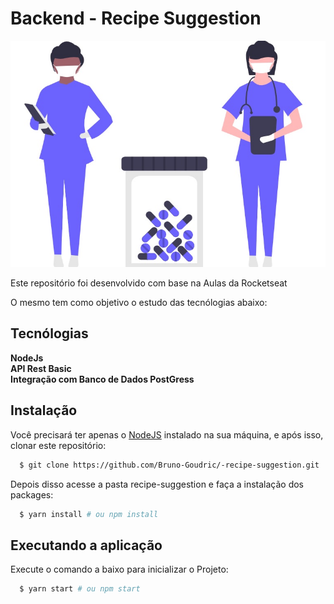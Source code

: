 # Backend - Recipe Suggestion

![](public/image/sugestion.jpg)

Este repositório foi desenvolvido com base na Aulas da Rocketseat

O mesmo tem como objetivo o estudo das tecnólogias abaixo:

## Tecnólogias

**NodeJs** <br />
**API Rest Basic** <br />
**Integração com Banco de Dados PostGress**


## Instalação

Você precisará ter apenas o [NodeJS](https://nodejs.org) instalado na sua máquina, e após isso, clonar este repositório:
```sh
  $ git clone https://github.com/Bruno-Goudric/-recipe-suggestion.git
```

Depois disso acesse a pasta recipe-suggestion e faça a instalação dos packages:
```sh
  $ yarn install # ou npm install
```

## Executando a aplicação

Execute o comando a baixo para inicializar o Projeto:
```sh
  $ yarn start # ou npm start
```
